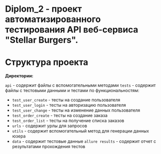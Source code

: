# Diplom_2 - проект автоматизированного тестирования API веб-сервиса "Stellar Burgers".

# Структура проекта

**Директории:**

`api` - содержит файлы с вспомогательными методами
`tests` - содержит файлы с тестовыми данными и тестами по функциональностям:
- `test_user_create` - тесты на создание пользователя
- `test_user_login` - тесты на авторизацию пользователя
- `test_user_change` - тесты на изменение данных пользователя
- `test_order_create` - тесты на создание заказа
- `test_order_list` - тесты на получение списка заказов
- `urls` - содержит урлы для запросов
- `utils` - содержит вспомогательный метод для генерации данных юзера
- `data` - содержит тестовые данные 
`allure results` - содержит отчет с результатами прохождения тестов
